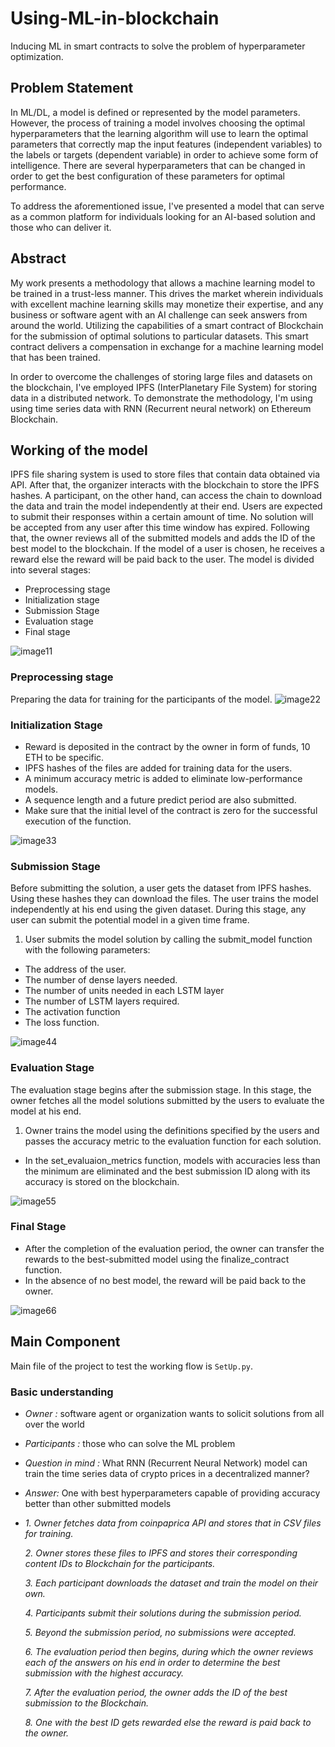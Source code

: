 # Using-ML-in-blockchain
Inducing ML in smart contracts to solve the problem of hyperparameter optimization.

## Problem Statement
In ML/DL, a model is defined or represented by the model parameters. However, the process of training a model involves choosing the optimal hyperparameters that the learning algorithm will use to learn the optimal parameters that correctly map the input features (independent variables) to the labels or targets (dependent variable) in order to achieve some form of intelligence.
There are several hyperparameters that can be changed in order to get the best configuration of these parameters for optimal performance.

To address the aforementioned issue, I've presented a model that can serve as a common platform for individuals looking for an AI-based solution and those who can deliver it.

## Abstract
My work presents a methodology that allows a machine learning model to be trained in a trust-less manner. This drives the market wherein individuals with excellent machine learning skills may
monetize their expertise, and any business or software agent with an AI challenge can seek answers from around the world. Utilizing the capabilities of a smart contract of
Blockchain for the submission of optimal solutions to particular datasets. This smart contract delivers a compensation in exchange for a machine learning model that has been
trained. 

In order to overcome the challenges of storing large files and datasets on the blockchain, I've employed IPFS (InterPlanetary File System) for storing data in a distributed network. To demonstrate the methodology, I'm using using time series data with RNN
(Recurrent neural network) on Ethereum Blockchain.

## Working of the model
IPFS file sharing system is used to store files that contain data obtained via API. After that, the organizer interacts with the blockchain to store the IPFS hashes. A participant, on the other hand, can access the chain to download the data and train the model independently at their end. Users are expected to submit their responses within a certain amount of time. No solution will be accepted from any user after this time window has expired. Following that, the owner reviews all of the submitted models and adds the ID of the best model to the blockchain. If the model of a user is chosen, he receives a reward else the reward will be paid back to the user.
The model is divided into several stages:
* Preprocessing stage
* Initialization stage
* Submission Stage
* Evaluation stage
* Final stage

![image11](https://user-images.githubusercontent.com/45707143/173199426-dee99ecf-935c-4eb8-839a-fff9d2b465c6.PNG)

### Preprocessing stage
Preparing the data for training for the participants of the model.
![image22](https://user-images.githubusercontent.com/45707143/173199626-e0f938dd-b067-4bb1-9667-34a616954c4d.PNG)

### Initialization Stage
* Reward is deposited in the contract by the owner in form of funds, 10 ETH to be specific.
* IPFS hashes of the files are added for training data for the users.
* A minimum accuracy metric is added to eliminate low-performance models.
* A sequence length and a future predict period are also submitted.
* Make sure that the initial level of the contract is zero for the successful execution of the function.

![image33](https://user-images.githubusercontent.com/45707143/173199741-4590495c-d752-46d6-9cc0-5f28ab43cb62.PNG)

### Submission Stage
Before submitting the solution, a user gets the dataset from IPFS hashes. Using these hashes they can download the files. The user trains the model independently at his end using the given dataset. During this stage, any user can submit the potential model in a given time frame.

1. User submits the model solution by calling the submit_model function with the following parameters:
  * The address of the user.
  * The number of dense layers needed.
  * The number of units needed in each LSTM layer
  * The number of LSTM layers required.
  * The activation function
  * The loss function.
  
  ![image44](https://user-images.githubusercontent.com/45707143/173199901-ec5782f4-ae9f-4cde-b993-f1aa3d841970.PNG)
  
  ### Evaluation Stage
  The evaluation stage begins after the submission stage. In this stage, the owner fetches all the model solutions submitted by the users to evaluate the model at his end. 

1. Owner trains the model using the definitions specified by the users and passes the accuracy metric to the evaluation function for each solution.

* In the set_evaluaion_metrics function, models with accuracies less than the minimum are eliminated and the best submission ID along with its accuracy is stored on the blockchain.

![image55](https://user-images.githubusercontent.com/45707143/173200060-4683d784-5e30-469d-b0a4-440a84c871db.PNG)

### Final Stage

* After the completion of the evaluation period, the owner can transfer the rewards to the best-submitted model using the finalize_contract function.
* In the absence of no best model, the reward will be paid back to the owner.

![image66](https://user-images.githubusercontent.com/45707143/173200125-021c183d-db5c-4005-95d3-683ef2285809.PNG)

## Main Component
Main file of the project to test the working flow is ```SetUp.py```.
### Basic understanding 
* *Owner :* software agent or organization wants to solicit solutions from all over the world
* *Participants :* those who can solve the ML problem
* *Question in mind :* What RNN (Recurrent Neural Network) model can train the time series data of crypto prices in a decentralized manner?
* *Answer:* One with best hyperparameters capable of providing accuracy better than other submitted models
* 
  *1. Owner fetches data from coinpaprica API and stores that in CSV files for training.*
  
  *2. Owner stores these files to IPFS and stores their corresponding content IDs to Blockchain for the participants.*
  
  *3. Each participant downloads the dataset and train the model on their own.*
  
  *4. Participants submit their solutions during the submission period.*
  
  *5. Beyond the submission period, no submissions were accepted.*
  
  *6. The evaluation period then begins, during which the owner reviews each of the answers on his end in order to determine the best submission with the highest accuracy.*
  
  *7. After the evaluation period, the owner adds the ID of the best submission to the Blockchain.*
  
  *8. One with the best ID gets rewarded else the reward is paid back to the owner.*






